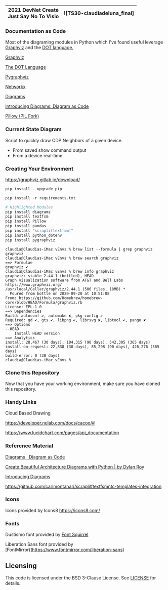 | 2021 DevNet Create<br />Just Say No To Visio | ![TS30-claudiadeluna_final] |
| -------------------------------------------- | ------------------------------------------------------------ |



### Documentation as Code

Most of the diagraming modules in Python which I've found useful leverage [Graphviz](https://graphviz.org/about/) and the [DOT language.](https://graphviz.org/doc/info/lang.html)

[Graphviz](https://pypi.org/project/graphviz/)

[The DOT Language](https://graphviz.org/doc/info/lang.html)

[Pygraphviz](https://pygraphviz.github.io)

[Networkx](https://networkx.org/)

[Diagrams](https://github.com/mingrammer/diagrams)

[Introducing Diagrams: Diagram as Code](https://medium.com/better-programming/diagrams-diagram-as-code-56fec222cdf6)

[Pillow (PIL Fork)](https://pillow.readthedocs.io/en/stable/)



### Current State Diagram

Script to quickly draw CDP Neighbors of a given device.

- From saved show command output
- From a device real-time



### Creating Your Environment

https://graphviz.gitlab.io/download/


```python
pip install --upgrade pip

pip install -r requirements.txt

# Highlighted Modules
pip install diagrams
pip install textfsm
pip install Pillow
pip install pandas
pip install "scrapli[textfsm]"
pip install python_dotenv
pip install pygraphviz

```

```angular2
claudia@Claudias-iMac vEnvs % brew list --formula | grep graphviz
graphviz
claudia@Claudias-iMac vEnvs % brew search graphviz
==> Formulae
graphviz ✔
claudia@Claudias-iMac vEnvs % brew info graphviz
graphviz: stable 2.44.1 (bottled), HEAD
Graph visualization software from AT&T and Bell Labs
https://www.graphviz.org/
/usr/local/Cellar/graphviz/2.44.1 (506 files, 18MB) *
  Poured from bottle on 2020-09-20 at 10:51:08
From: https://github.com/Homebrew/homebrew-core/blob/HEAD/Formula/graphviz.rb
License: EPL-1.0
==> Dependencies
Build: autoconf ✔, automake ✘, pkg-config ✔
Required: gd ✔, gts ✔, libpng ✔, librsvg ✘, libtool ✔, pango ✘
==> Options
--HEAD
	Install HEAD version
==> Analytics
install: 28,467 (30 days), 104,315 (90 days), 542,305 (365 days)
install-on-request: 22,838 (30 days), 85,298 (90 days), 426,276 (365 days)
build-error: 0 (30 days)
claudia@Claudias-iMac vEnvs %
```



### Clone this Repository

Now that you have your working environment, make sure you have cloned this repository.



### Handy Links

Cloud Based Drawing 

https://developer.nulab.com/docs/cacoo/#

https://www.lucidchart.com/pages/api_documentation



### Reference Material

[Diagrams · Diagram as Code](https://diagrams.mingrammer.com/)

[Create Beautiful Architecture Diagrams with Python | by Dylan Roy](https://towardsdatascience.com/create-beautiful-architecture-diagrams-with-python-7792a1485f97)

[Introducing Diagrams](https://medium.com/nerd-for-tech/introducing-diagrams-55b16fa805b9)

https://github.com/carlmontanari/scrapli#textfsmntc-templates-integration



### Icons

Icons provided by Icons8
https://icons8.com/



### Fonts

Dustismo font provided by [Font Squirrel](https://www.fontsquirrel.com/fonts/dustismo)

Liberation Sans font provided by [FontMirror(]https://www.fontmirror.com/liberation-sans)



## Licensing

This code is licensed under the BSD 3-Clause License. See [LICENSE](LICENSE) for details.

